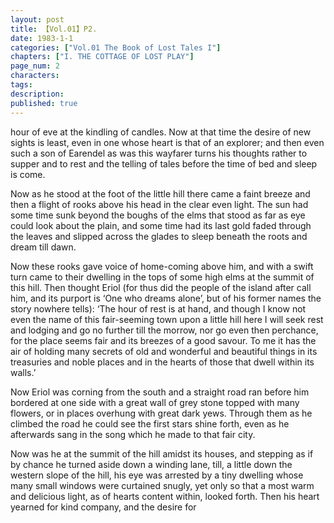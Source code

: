 ```yaml
---
layout: post
title: 【Vol.01】P2.
date: 1983-1-1
categories: ["Vol.01 The Book of Lost Tales I"]
chapters: ["I. THE COTTAGE OF LOST PLAY"]
page_num: 2
characters: 
tags: 
description: 
published: true
---
```


<p style="text-indent: 0;">
hour of eve at the kindling of candles. Now at that time the desire of new sights is least, even in one whose heart is that of an explorer; and then even such a son of Earendel as was this wayfarer turns his thoughts rather to supper and to rest and the telling of tales before the time of bed and sleep is come.</p>

Now as he stood at the foot of the little hill there came a faint breeze and then a flight of rooks above his head in the clear even light. The sun had some time sunk beyond the boughs of the elms that stood as far as eye could look about the plain, and some time had its last gold faded through the leaves and slipped across the glades to sleep beneath the roots and dream till dawn.

Now these rooks gave voice of home-coming above him, and with a swift turn came to their dwelling in the tops of some high elms at the summit of this hill. Then thought Eriol (for thus did the people of the island after call him, and its purport is ‘One who dreams alone’, but of his former names the story nowhere tells): ‘The hour of rest is at hand, and though I know not even the name of this fair-seeming town upon a little hill here I will seek rest and lodging and go no further till the morrow, nor go even then perchance, for the place seems fair and its breezes of a good savour. To me it has the air of holding many secrets of old and wonderful and beautiful things in its treasuries and noble places and in the hearts of those that dwell within its walls.’

Now Eriol was corning from the south and a straight road ran before him bordered at one side with a great wall of grey stone topped with many flowers, or in places overhung with great dark yews. Through them as he climbed the road he could see the first stars shine forth, even as he afterwards sang in the song which he made to that fair city.

Now was he at the summit of the hill amidst its houses, and stepping as if by chance he turned aside down a winding lane, till, a little down the western slope of the hill, his eye was arrested by a tiny dwelling whose many small windows were curtained snugly, yet only so that a most warm and delicious light, as of hearts content within, looked forth. Then his heart yearned for kind company, and the desire for
